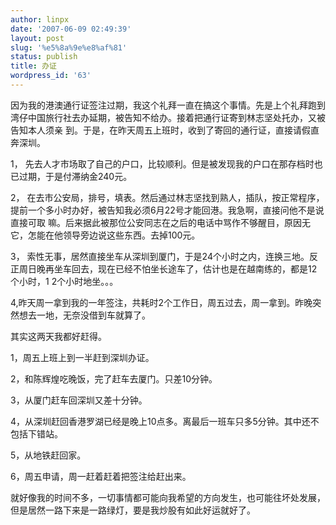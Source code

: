 ```yaml
---
author: linpx
date: '2007-06-09 02:49:39'
layout: post
slug: '%e5%8a%9e%e8%af%81'
status: publish
title: 办证
wordpress_id: '63'
---
```


因为我的港澳通行证签注过期，我这个礼拜一直在搞这个事情。先是上个礼拜跑到湾仔中国旅行社去办延期，被告知不给办。接着把通行证寄到林志坚处托办，又被告知本人须亲
到。于是，在昨天周五上班时，收到了寄回的通行证，直接请假直奔深圳。

1， 先去人才市场取了自己的户口，比较顺利。但是被发现我的户口在那存档时也已过期，于是付滞纳金240元。

2， 在去市公安局，排号，填表。然后通过林志坚找到熟人，插队，按正常程序，提前一个多小时办好，被告知我必须6月22号才能回港。我急啊，直接问他不是说直接可取
嘛。后来据此被那位公安同志在之后的电话中骂作不够醒目，原因无它，怎能在他领导旁边说这些东西。去掉100元。

3， 索性无事，居然直接坐车从深圳到厦门，于是24个小时之内，连换三地。反正周日晚再坐车回去，现在已经不怕坐长途车了，估计也是在越南练的，都是12个小时，1
2个小时地坐。。。

4,昨天周一拿到我的一年签注，共耗时2个工作日，周五过去，周一拿到。昨晚突然想去一地，无奈没借到车就算了。

  

  

  

其实这两天我都好赶得。

1，周五上班上到一半赶到深圳办证。

2，和陈辉煌吃晚饭，完了赶车去厦门。只差10分钟。

3，从厦门赶车回深圳又差十分钟。

4，从深圳赶回香港罗湖已经是晚上10点多。离最后一班车只多5分钟。其中还不包括下错站。

5，从地铁赶回家。

6，周五申请，周一赶着赶着把签注给赶出来。


就好像我的时间不多，一切事情都可能向我希望的方向发生，也可能往坏处发展，但是居然一路下来是一路绿灯，要是我炒股有如此好运就好了。

  

